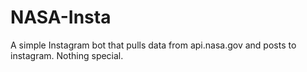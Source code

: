 # NASA-Insta
A simple Instagram bot that pulls data from api.nasa.gov and posts to instagram. Nothing special.
